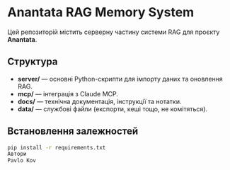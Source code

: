 # Anantata RAG Memory System

Цей репозиторій містить серверну частину системи RAG для проєкту **Anantata**.

## Структура
- **server/** — основні Python-скрипти для імпорту даних та оновлення RAG.
- **mcp/** — інтеграція з Claude MCP.
- **docs/** — технічна документація, інструкції та нотатки.
- **data/** — службові файли (експорти, кеші тощо, не комітяться).

## Встановлення залежностей
```bash
pip install -r requirements.txt
Автори
Pavlo Kov
